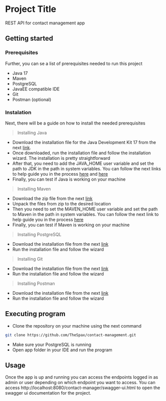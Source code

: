# Project Title
REST API for contact management app

## Getting started
### Prerequisites
Further, you can se a list of prerequisites needed to run this project
* Java 17
* Maven
* PostgreSQL
* JavaEE compatible IDE
* Git
* Postman (optional)

### Instalation
Next, there will be a guide on how to install the needed prerequisites
> Installing Java
* Download the installation file for the Java Development Kit 17 from the next [link](https://www.oracle.com/java/technologies/downloads/#java17 "JDK download").
* Once downloaded, run the installation file and follow the installation wizard. The installation is pretty straightforward
* After that, you need to add the JAVA_HOME user variable and set the path to JDK in the path in system variables. You can follow the next links to help guide you in the process [here](https://www.baeldung.com/java-home-on-windows-7-8-10-mac-os-x-linux "JAVA_HOME") and [here](https://community.akamai.com/customers/s/article/Adding-JDK-Path-in-Mac-OS-X-Linux-or-Windows?language=en_US "JDK to path")
* Finally, you can test if Java is working on your machine

> Installing Maven
* Download the zip file from the next [link](https://maven.apache.org/download.cgi "Maven download")
* Unpack the files from zip to the desired location
* Then you need to set the MAVEN_HOME user variable and set the path to Maven in the path in system variables. You can follow the next link to help guide you in the process [here](https://www.baeldung.com/install-maven-on-windows-linux-mac "MAVEN_HOME")
* Finally, you can test if Maven is working on your machine

> Installing PostgreSQL
* Download the installation file from the next [link](https://www.postgresql.org/download/ "PostgreSQL download")
* Run the installation file and follow the wizard

> Installing Git
* Download the installation file from the next [link](https://git-scm.com/downloads "Git download")
* Run the installation file and follow the wizard

> Installing Postman
* Download the installation file from the next [link](https://www.postman.com/downloads/ "Postman download")
* Run the installation file and follow the wizard

## Executing program
* Clone the repository on your machine using the next command
```bash
git clone https://github.com/TheSpax/contact-management.git
```
* Make sure your PostgreSQL is running
* Open app folder in your IDE and run the program

## Usage
Once the app is up and running you can access the endpoints logged in as admin or user depending on which endpoint you want to access. You can access http://localhost:8080/contact-manager/swagger-ui.html to open the swagger ui documentation for the project.
